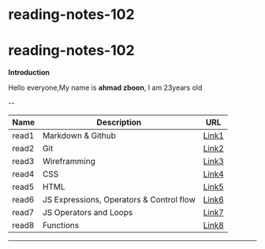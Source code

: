 # reading-notes-102
# reading-notes-102

<!-- Intro -->

**Introduction**

Hello everyone,My name is **ahmad zboon**, I am 23years old

--

<!-- Table 102 -->

| Name | Description | URL |
| --- | --- | --- |
| read1 | Markdown & Github | [Link1](https://github.com/ahmad-zboon/read01.git) |
| read2 | Git | [Link2](https://github.com/ahmad-zboon/read02.git) |
| read3 | Wireframming | [Link3](https://github.com/ahmad-zboon/read03.git) |
| read4 | CSS | [Link4](https://github.com/ahmad-zboon/read04.git) |
| read5 | HTML | [Link5](https://github.com/ahmad-zboon/read05.git) |
| read6 | JS Expressions, Operators & Control flow | [Link6](https://github.com/ahmad-zboon/read06.git) |
| read7 | JS Operators and Loops | [Link7](https://github.com/ahmad-zboon/read07.git) |
| read8 | Functions | [Link8](https://github.com/ahmad-zboon/read08.git) |

---
